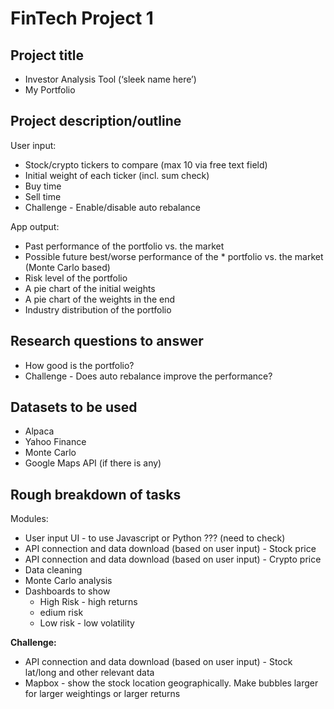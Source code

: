 
#  FinTech Project 1

## Project title
* Investor Analysis Tool (‘sleek name here’)
* My Portfolio

## Project description/outline
User input:
* Stock/crypto tickers to compare (max 10 via free text field)
* Initial weight of each ticker (incl. sum check)
* Buy time
* Sell time
* Challenge - Enable/disable auto rebalance

App output:
* Past performance of the portfolio vs. the market
* Possible future best/worse performance of the * portfolio vs. the market (Monte Carlo based)
* Risk level of the portfolio
* A pie chart of the initial weights
* A pie chart of the weights in the end
* Industry distribution of the portfolio

## Research questions to answer
* How good is the portfolio?
* Challenge - Does auto rebalance improve the performance?

## Datasets to be used
* Alpaca
* Yahoo Finance
* Monte Carlo
* Google Maps API (if there is any)

## Rough breakdown of tasks
Modules:
* User input UI - to use Javascript or Python ??? (need to check)
* API connection and data download (based on user input) - Stock price
* API connection and data download (based on user input) - Crypto price
* Data cleaning
* Monte Carlo analysis
* Dashboards to show
  * High Risk - high returns
  * edium risk
  * Low risk - low volatility

**Challenge:**
* API connection and data download (based on user input) - Stock lat/long and other relevant data
* Mapbox - show the stock location geographically.  Make bubbles larger for larger weightings or larger returns
